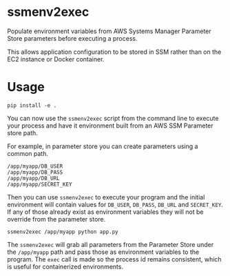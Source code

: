 # ssmenv2exec

Populate environment variables from AWS Systems Manager Parameter Store
parameters before executing a process.

This allows application configuration to be stored in SSM rather than on
the EC2 instance or Docker container.

# Usage

    pip install -e .

You can now use the `ssmenv2exec` script from the command line to execute your process
and have it environment built from an AWS SSM Parameter store path.

For example, in parameter store you can create parameters using a common path.

    /app/myapp/DB_USER
    /app/myapp/DB_PASS
    /app/myapp/DB_URL
    /app/myapp/SECRET_KEY

Then you can use `ssmenv2exec` to execute your program and the initial environment
will contain values for `DB_USER`, `DB_PASS`, `DB_URL` and `SECRET_KEY`. If any of
those already exist as environment variables they will not be override from the
parameter store.

    ssmenv2exec /app/myapp python app.py

The `ssmenv2exec` will grab all parameters from the Parameter Store under the
`/app/myapp` path and pass those as environment variables to the program. The
`exec` call is made so the process id remains consistent, which is useful for
containerized environments.
